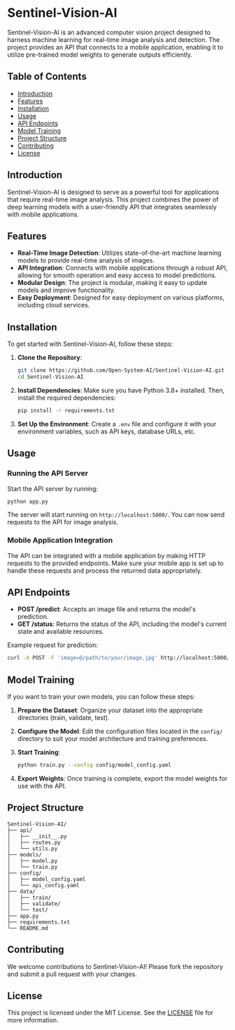 # Sentinel-Vision-AI

Sentinel-Vision-AI is an advanced computer vision project designed to harness machine learning for real-time image analysis and detection. The project provides an API that connects to a mobile application, enabling it to utilize pre-trained model weights to generate outputs efficiently.

## Table of Contents

- [Introduction](#introduction)
- [Features](#features)
- [Installation](#installation)
- [Usage](#usage)
- [API Endpoints](#api-endpoints)
- [Model Training](#model-training)
- [Project Structure](#project-structure)
- [Contributing](#contributing)
- [License](#license)

## Introduction

Sentinel-Vision-AI is designed to serve as a powerful tool for applications that require real-time image analysis. This project combines the power of deep learning models with a user-friendly API that integrates seamlessly with mobile applications.

## Features

- **Real-Time Image Detection**: Utilizes state-of-the-art machine learning models to provide real-time analysis of images.
- **API Integration**: Connects with mobile applications through a robust API, allowing for smooth operation and easy access to model predictions.
- **Modular Design**: The project is modular, making it easy to update models and improve functionality.
- **Easy Deployment**: Designed for easy deployment on various platforms, including cloud services.

## Installation

To get started with Sentinel-Vision-AI, follow these steps:

1. **Clone the Repository**:
   ```bash
   git clone https://github.com/Open-System-AI/Sentinel-Vision-AI.git
   cd Sentinel-Vision-AI
   ```

2. **Install Dependencies**:
   Make sure you have Python 3.8+ installed. Then, install the required dependencies:
   ```bash
   pip install -r requirements.txt
   ```

3. **Set Up the Environment**:
   Create a `.env` file and configure it with your environment variables, such as API keys, database URLs, etc.

## Usage

### Running the API Server

Start the API server by running:

```bash
python app.py
```

The server will start running on `http://localhost:5000/`. You can now send requests to the API for image analysis.

### Mobile Application Integration

The API can be integrated with a mobile application by making HTTP requests to the provided endpoints. Make sure your mobile app is set up to handle these requests and process the returned data appropriately.

## API Endpoints

- **POST /predict**: Accepts an image file and returns the model's prediction.
- **GET /status**: Returns the status of the API, including the model's current state and available resources.

Example request for prediction:

```bash
curl -X POST -F 'image=@/path/to/your/image.jpg' http://localhost:5000/predict
```

## Model Training

If you want to train your own models, you can follow these steps:

1. **Prepare the Dataset**: Organize your dataset into the appropriate directories (train, validate, test).

2. **Configure the Model**: Edit the configuration files located in the `config/` directory to suit your model architecture and training preferences.

3. **Start Training**:
   ```bash
   python train.py --config config/model_config.yaml
   ```

4. **Export Weights**: Once training is complete, export the model weights for use with the API.

## Project Structure

```
Sentinel-Vision-AI/
├── api/
│   ├── __init__.py
│   ├── routes.py
│   └── utils.py
├── models/
│   ├── model.py
│   └── train.py
├── config/
│   ├── model_config.yaml
│   └── api_config.yaml
├── data/
│   ├── train/
│   ├── validate/
│   └── test/
├── app.py
├── requirements.txt
└── README.md
```

## Contributing

We welcome contributions to Sentinel-Vision-AI! Please fork the repository and submit a pull request with your changes.

## License

This project is licensed under the MIT License. See the [LICENSE](LICENSE) file for more information.
